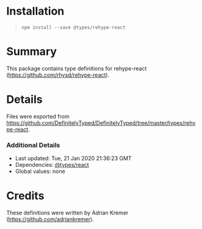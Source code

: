 # Installation
> `npm install --save @types/rehype-react`

# Summary
This package contains type definitions for rehype-react (https://github.com/rhysd/rehype-react).

# Details
Files were exported from https://github.com/DefinitelyTyped/DefinitelyTyped/tree/master/types/rehype-react.

### Additional Details
 * Last updated: Tue, 21 Jan 2020 21:36:23 GMT
 * Dependencies: [@types/react](https://npmjs.com/package/@types/react)
 * Global values: none

# Credits
These definitions were written by Adrian Kremer (https://github.com/adriankremer).
